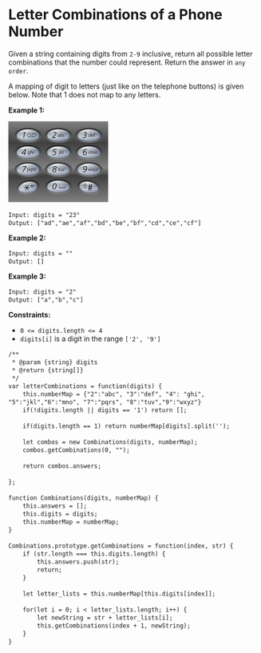 #  Letter Combinations of a Phone Number

Given a string containing digits from `2-9` inclusive, return all possible letter combinations that the number could represent. Return the answer in `any order`.

A mapping of digit to letters (just like on the telephone buttons) is given below. Note that 1 does not map to any letters.
 

**Example 1:**

![alt text](200px-Telephone-keypad2.svg.png "Logo Title Text 1")

```
Input: digits = "23"
Output: ["ad","ae","af","bd","be","bf","cd","ce","cf"]
```

**Example 2:**
```
Input: digits = ""
Output: []
```
**Example 3:**
```
Input: digits = "2"
Output: ["a","b","c"]
``` 

**Constraints:**

- `0 <= digits.length <= 4`
- `digits[i]` is a digit in the range `['2', '9']`


```
/**
 * @param {string} digits
 * @return {string[]}
 */
var letterCombinations = function(digits) {
    this.numberMap = {"2":"abc", "3":"def", "4": "ghi", "5":"jkl","6":"mno", "7":"pqrs", "8":"tuv","9":"wxyz"}
    if(!digits.length || digits == '1') return [];
    
    if(digits.length == 1) return numberMap[digits].split('');
    
    let combos = new Combinations(digits, numberMap);
    combos.getCombinations(0, "");
    
    return combos.answers;
    
};

function Combinations(digits, numberMap) {
    this.answers = [];
    this.digits = digits;
    this.numberMap = numberMap;
}

Combinations.prototype.getCombinations = function(index, str) {
    if (str.length === this.digits.length) {
        this.answers.push(str);
        return;
    }

    let letter_lists = this.numberMap[this.digits[index]];

    for(let i = 0; i < letter_lists.length; i++) {
        let newString = str + letter_lists[i];
        this.getCombinations(index + 1, newString);
    }
}
```